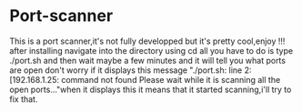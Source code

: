 # Port-scanner
This is a port scanner,it's not fully developped but it's pretty cool,enjoy !!!
after installing navigate into the directory using cd
all you have to do is type ./port.sh <IP ADDRESS OF THE DEVICE YOU WANT TO SCAN> and then wait maybe a few minutes and it will tell you what ports are open
don't worry if it displays this message "./port.sh: line 2: [192.168.1.25: command not found
Please wait while it is scanning all the open ports..."when it displays this it means that it started scanning,i'll try to fix that.
  
